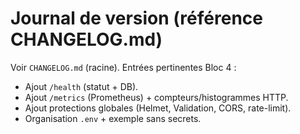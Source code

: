 # Journal de version (référence CHANGELOG.md)

Voir `CHANGELOG.md` (racine). Entrées pertinentes Bloc 4 :
- Ajout `/health` (statut + DB).
- Ajout `/metrics` (Prometheus) + compteurs/histogrammes HTTP.
- Ajout protections globales (Helmet, Validation, CORS, rate-limit).
- Organisation `.env` + exemple sans secrets.